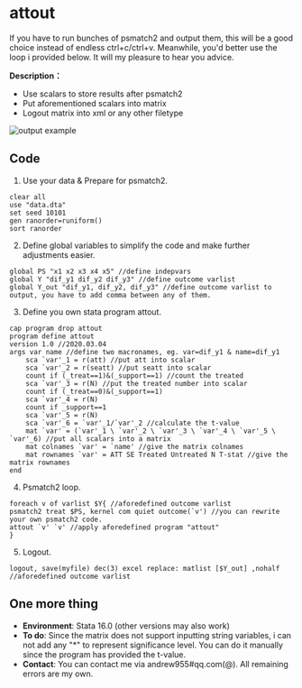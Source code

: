 # attout

If you have to run bunches of psmatch2 and output them, this will be a good choice instead of endless ctrl+c/ctrl+v. Meanwhile, you'd better use the loop i provided below. It will my pleasure to hear you advice.

**Description：**
- Use scalars to store results after psmatch2
- Put aforementioned scalars into matrix
- Logout matrix into xml or any other filetype



![output example](https://img-blog.csdnimg.cn/20200307215320264.png?x-oss-process=image/watermark,type_ZmFuZ3poZW5naGVpdGk,shadow_10,text_aHR0cHM6Ly9ibG9nLmNzZG4ubmV0L3F5ZjFtZA==,size_16,color_FFFFFF,t_70)

## Code

1. Use your data & Prepare for psmatch2.

```
clear all
use "data.dta"
set seed 10101
gen ranorder=runiform()
sort ranorder
```

2. Define global variables to simplify the code and make further adjustments easier.

```
global PS "x1 x2 x3 x4 x5" //define indepvars
global Y "dif_y1 dif_y2 dif_y3" //define outcome varlist
global Y_out "dif_y1, dif_y2, dif_y3" //define outcome varlist to output, you have to add comma between any of them.
```

3. Define you own stata program attout.

```
cap program drop attout
program define attout
version 1.0 //2020.03.04
args var name //define two macronames, eg. var=dif_y1 & name=dif_y1
	sca `var'_1 = r(att) //put att into scalar
	sca `var'_2 = r(seatt) //put seatt into scalar
	count if (_treat==1)&(_support==1) //count the treated
	sca `var'_3 = r(N) //put the treated number into scalar
	count if (_treat==0)&(_support==1)
	sca `var'_4 = r(N)
	count if _support==1
	sca `var'_5 = r(N)
	sca `var'_6 = `var'_1/`var'_2 //calculate the t-value
	mat `var' = (`var'_1 \ `var'_2 \ `var'_3 \ `var'_4 \ `var'_5 \ `var'_6) //put all scalars into a matrix
	mat colnames `var' = `name' //give the matrix colnames
	mat rownames `var' = ATT SE Treated Untreated N T-stat //give the matrix rownames
end
```

4. Psmatch2 loop.

```
foreach v of varlist $Y{ //aforedefined outcome varlist
psmatch2 treat $PS, kernel com quiet outcome(`v') //you can rewrite your own psmatch2 code.
attout `v' `v' //apply aforedefined program "attout"
}
```

5. Logout.

```
logout, save(myfile) dec(3) excel replace: matlist [$Y_out] ,nohalf //aforedefined outcome varlist
```

## One more thing
- **Environment**: Stata 16.0 (other versions may also work)
- **To do**: Since the matrix does not support inputting string variables, i can not add any "\*" to represent significance level. You can do it manually since the program has provided the t-value.
- **Contact**: You can contact me via andrew955#qq.com(@). All remaining errors are my own.

